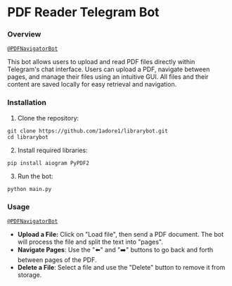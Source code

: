 # PDF Reader Telegram Bot

### Overview
[```@PDFNavigatorBot```](https://t.me/PDFNavigatorBot)

This bot allows users to upload and read PDF files directly within Telegram's chat interface. 
Users can upload a PDF, navigate between pages, and manage their files using an intuitive GUI. 
All files and their content are saved locally for easy retrieval and navigation.

### Installation
1. Clone the repository:
```
git clone https://github.com/1adore1/librarybot.git
cd librarybot
```
2. Install required libraries:
```
pip install aiogram PyPDF2
```
3. Run the bot:
```
python main.py
```
### Usage
[```@PDFNavigatorBot```](https://t.me/PDFNavigatorBot)
* **Upload a File:** Click on "Load file", then send a PDF document. The bot will process the file and split the text into "pages".
* **Navigate Pages**: Use the "⬅️" and "➡️" buttons to go back and forth between pages of the PDF.
* **Delete a File**: Select a file and use the "Delete" button to remove it from storage.
